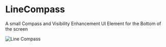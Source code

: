 # LineCompass
A small Compass and Visibility Enhancement UI Element for the Bottom of the screen

![Line Compass](https://i.imgur.com/epCbfbn.png)
